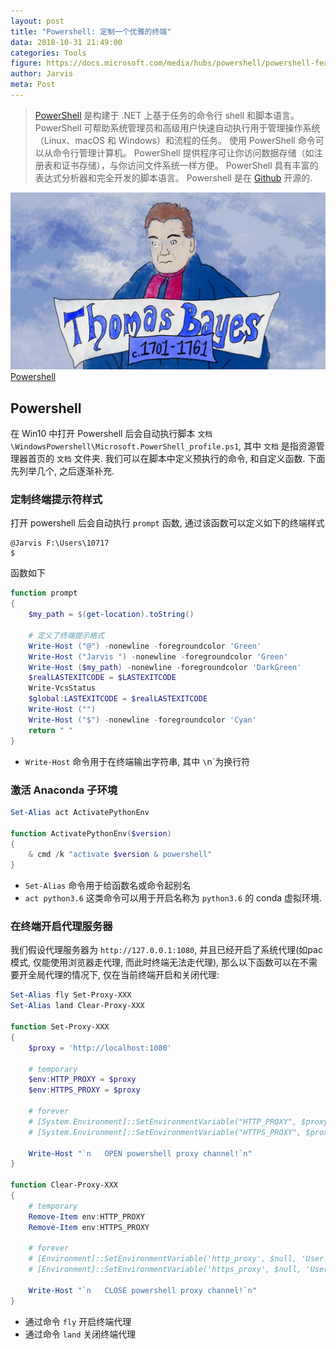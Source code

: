 ```yaml
---
layout: post
title: "Powershell: 定制一个优雅的终端"
data: 2018-10-31 21:49:00
categories: Tools
figure: https://docs.microsoft.com/media/hubs/powershell/powershell-features-windows.svg
author: Jarvis
meta: Post
---
```


> [PowerShell](https://docs.microsoft.com/zh-cn/powershell/scripting/powershell-scripting?view=powershell-6) 是构建于 .NET 上基于任务的命令行 shell 和脚本语言。 PowerShell 可帮助系统管理员和高级用户快速自动执行用于管理操作系统（Linux、macOS 和 Windows）和流程的任务。
> 使用 PowerShell 命令可以从命令行管理计算机。 PowerShell 提供程序可让你访问数据存储（如注册表和证书存储），与你访问文件系统一样方便。 PowerShell 具有丰富的表达式分析器和完全开发的脚本语言。
> Powershell 是在 [Github](https://github.com/powershell/powershell) 开源的.




<div class="polaroid">
    <img class="cool-img" src="/images/MLPP/Bayes.jpg" Shannon/>
    <div class="container">
        <a href="https://docs.microsoft.com/media/hubs/powershell/powershell-features-windows.svg">Powershell</a>
    </div>
</div>

## Powershell

在 Win10 中打开 Powershell 后会自动执行脚本 `文档\WindowsPowershell\Microsoft.PowerShell_profile.ps1`, 其中 `文档` 是指资源管理器首页的 `文档` 文件夹. 我们可以在脚本中定义预执行的命令, 和自定义函数. 下面先列举几个, 之后逐渐补充.

### 定制终端提示符样式

打开 powershell 后会自动执行 `prompt` 函数, 通过该函数可以定义如下的终端样式

```
@Jarvis F:\Users\10717
$
```

函数如下

```powershell
function prompt  
{
    $my_path = $(get-location).toString()

    # 定义了终端提示格式
    Write-Host ("@") -nonewline -foregroundcolor 'Green'  
    Write-Host ("Jarvis ") -nonewline -foregroundcolor 'Green'  
    Write-Host ($my_path) -nonewline -foregroundcolor 'DarkGreen'  
    $realLASTEXITCODE = $LASTEXITCODE
    Write-VcsStatus
    $global:LASTEXITCODE = $realLASTEXITCODE
    Write-Host ("")
    Write-Host ("$") -nonewline -foregroundcolor 'Cyan'  
    return " "  
}
```

* `Write-Host` 命令用于在终端输出字符串, 其中 `\`n`为换行符

### 激活 Anaconda 子环境

```powershell
Set-Alias act ActivatePythonEnv

function ActivatePythonEnv($version)
{
    & cmd /k "activate $version & powershell"
}
```

* `Set-Alias` 命令用于给函数名或命令起别名
* `act python3.6` 这类命令可以用于开启名称为 `python3.6` 的 conda 虚拟环境.

### 在终端开启代理服务器

我们假设代理服务器为 `http://127.0.0.1:1080`, 并且已经开启了系统代理(如pac模式, 仅能使用浏览器走代理, 而此时终端无法走代理), 那么以下函数可以在不需要开全局代理的情况下, 仅在当前终端开启和关闭代理:

```powershell
Set-Alias fly Set-Proxy-XXX
Set-Alias land Clear-Proxy-XXX

function Set-Proxy-XXX
{
    $proxy = 'http://localhost:1080'

    # temporary
    $env:HTTP_PROXY = $proxy
    $env:HTTPS_PROXY = $proxy

    # forever
    # [System.Environment]::SetEnvironmentVariable("HTTP_PROXY", $proxy, "User")
    # [System.Environment]::SetEnvironmentVariable("HTTPS_PROXY", $proxy, "User")
    
    Write-Host "`n   OPEN powershell proxy channel!`n"
}

function Clear-Proxy-XXX
{
    # temporary
    Remove-Item env:HTTP_PROXY
    Remove-Item env:HTTPS_PROXY

    # forever
    # [Environment]::SetEnvironmentVariable('http_proxy', $null, 'User')
    # [Environment]::SetEnvironmentVariable('https_proxy', $null, 'User')

    Write-Host "`n   CLOSE powershell proxy channel!`n"
}
```

* 通过命令 `fly` 开启终端代理
* 通过命令 `land` 关闭终端代理
